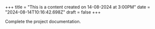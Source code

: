 +++
title = "This is a content created on 14-08-2024 at 3:00PM"
date = "2024-08-14T10:16:42.698Z"
draft = false
+++

  Complete the project documentation.
        